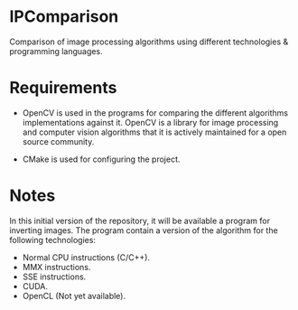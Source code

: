 IPComparison
============

Comparison of image processing algorithms using different technologies &
programming languages.

Requirements
============

 - OpenCV is used in the programs for comparing the different algorithms
implementations against it. OpenCV is a library for image processing and
computer vision algorithms that it is actively maintained for a open
source community.

 - CMake is used for configuring the project.

Notes
=====

In this initial version of the repository, it will be available a program for
inverting images. The program contain a version of the algorithm for the
following technologies:

- Normal CPU instructions (C/C++).
- MMX instructions.
- SSE instructions.
- CUDA.
- OpenCL (Not yet available).
